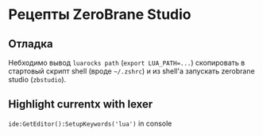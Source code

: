 # Рецепты ZeroBrane Studio

## Отладка

Небходимо вывод `luarocks path` (`export LUA_PATH=...`) скопировать в стартовый скрипт shell (вроде `~/.zshrc`) и из shell'а запускать zerobrane studio (`zbstudio`).

## Highlight currentx with lexer

`ide:GetEditor():SetupKeywords('lua')` in console
